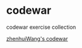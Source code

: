 # codewar
codewar exercise collection

[zhenhuiWang's codewar](https://www.codewars.com/users/zhenhuiWang)
